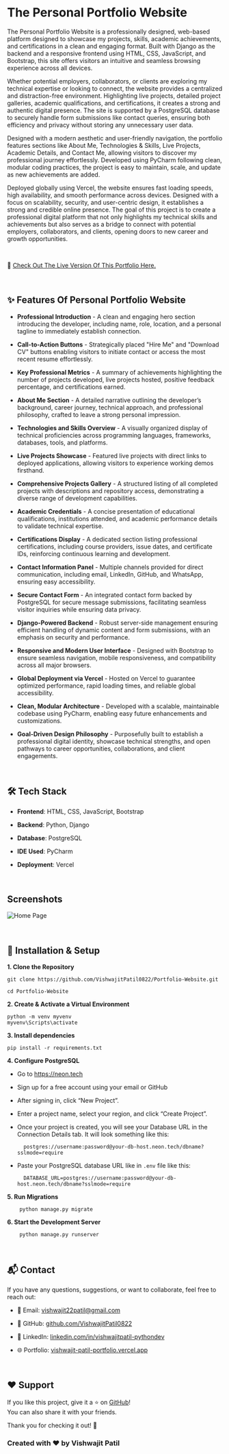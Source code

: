 # The Personal Portfolio Website
The Personal Portfolio Website is a professionally designed, web-based platform designed to showcase my projects, skills, academic achievements, and certifications in a clean and engaging format. Built with Django as the backend and a responsive frontend using HTML, CSS, JavaScript, and Bootstrap, this site offers visitors an intuitive and seamless browsing experience across all devices.

Whether potential employers, collaborators, or clients are exploring my technical expertise or looking to connect, the website provides a centralized and distraction-free environment. Highlighting live projects, detailed project galleries, academic qualifications, and certifications, it creates a strong and authentic digital presence. The site is supported by a PostgreSQL database to securely handle form submissions like contact queries, ensuring both efficiency and privacy without storing any unnecessary user data.

Designed with a modern aesthetic and user-friendly navigation, the portfolio features sections like About Me, Technologies & Skills, Live Projects, Academic Details, and Contact Me, allowing visitors to discover my professional journey effortlessly. Developed using PyCharm following clean, modular coding practices, the project is easy to maintain, scale, and update as new achievements are added.

Deployed globally using Vercel, the website ensures fast loading speeds, high availability, and smooth performance across devices. Designed with a focus on scalability, security, and user-centric design, it establishes a strong and credible online presence. The goal of this project is to create a professional digital platform that not only highlights my technical skills and achievements but also serves as a bridge to connect with potential employers, collaborators, and clients, opening doors to new career and growth opportunities.

<br>

🔗 [Check Out The Live Version Of This Portfolio Here.](https://vishwajit-patil-portfolio.vercel.app/)

<br>

## ✨ Features Of Personal Portfolio Website

- **Professional Introduction** - A clean and engaging hero section introducing the developer, including name, role, location, and a personal tagline to immediately establish connection.

- **Call-to-Action Buttons** -  Strategically placed "Hire Me" and "Download CV" buttons enabling visitors to initiate contact or access the most recent resume effortlessly.

- **Key Professional Metrics** - A summary of achievements highlighting the number of projects developed, live projects hosted, positive feedback percentage, and certifications earned.

- **About Me Section**  - A detailed narrative outlining the developer’s background, career journey, technical approach, and professional philosophy, crafted to leave a strong personal impression.

- **Technologies and Skills Overview** - A visually organized display of technical proficiencies across programming languages, frameworks, databases, tools, and platforms.

- **Live Projects Showcase** - Featured live projects with direct links to deployed applications, allowing visitors to experience working demos firsthand.

- **Comprehensive Projects Gallery** - A structured listing of all completed projects with descriptions and repository access, demonstrating a diverse range of development capabilities.

- **Academic Credentials** - A concise presentation of educational qualifications, institutions attended, and academic performance details to validate technical expertise.

- **Certifications Display** - A dedicated section listing professional certifications, including course providers, issue dates, and certificate IDs, reinforcing continuous learning and development.

- **Contact Information Panel** - Multiple channels provided for direct communication, including email, LinkedIn, GitHub, and WhatsApp, ensuring easy accessibility.

- **Secure Contact Form** - An integrated contact form backed by PostgreSQL for secure message submissions, facilitating seamless visitor inquiries while ensuring data privacy.

- **Django-Powered Backend** - Robust server-side management ensuring efficient handling of dynamic content and form submissions, with an emphasis on security and performance.

- **Responsive and Modern User Interface** - Designed with Bootstrap to ensure seamless navigation, mobile responsiveness, and compatibility across all major browsers.

- **Global Deployment via Vercel** - Hosted on Vercel to guarantee optimized performance, rapid loading times, and reliable global accessibility.

- **Clean, Modular Architecture** - Developed with a scalable, maintainable codebase using PyCharm, enabling easy future enhancements and customizations.

- **Goal-Driven Design Philosophy** - Purposefully built to establish a professional digital identity, showcase technical strengths, and open pathways to career opportunities, collaborations, and client engagements.

<br>

  ## 🛠️ Tech Stack

- **Frontend**: HTML, CSS, JavaScript, Bootstrap  

- **Backend**: Python, Django  

- **Database**: PostgreSQL

- **IDE Used**: PyCharm

- **Deployment**: Vercel

<br>

## Screenshots

![Home Page](screenshots/home.png)

<br>

##  🧰  Installation & Setup

**1. Clone the Repository**

   ```
git clone https://github.com/VishwajitPatil0822/Portfolio-Website.git

   cd Portfolio-Website
   ```

**2. Create & Activate a Virtual Environment**

    python -m venv myvenv
    myvenv\Scripts\activate

**3. Install dependencies**

    pip install -r requirements.txt

**4. Configure PostgreSQL**

- Go to https://neon.tech
- Sign up for a free account using your email or GitHub
- After signing in, click “New Project”.
- Enter a project name, select your region, and click “Create Project”.
- Once your project is created, you will see your Database URL in the Connection Details tab. It will look something like this:

        postgres://username:password@your-db-host.neon.tech/dbname?sslmode=require

- Paste your PostgreSQL database URL like in ```.env``` file like this:

        DATABASE_URL=postgres://username:password@your-db-host.neon.tech/dbname?sslmode=require

**5. Run Migrations**

        python manage.py migrate

**6. Start the Development Server**

        python manage.py runserver

<br>

## 📬 Contact

If you have any questions, suggestions, or want to collaborate, feel free to reach out:

- 💌 Email: [vishwajit22patil@gmail.com](mailto:vishwajit22patil@gmail.com)

- 🐙 GitHub: [github.com/VishwajitPatil0822](https://github.com/VishwajitPatil0822)

- 💼 LinkedIn: [linkedin.com/in/vishwajitpatil-pythondev](https://www.linkedin.com/in/vishwajitpatil-pythondev/)

- 🌐 Portfolio: [vishwajit-patil-portfolio.vercel.app](https://vishwajit-patil-portfolio.vercel.app/)
 
<br>

## ❤️ Support

If you like this project, give it a ⭐ on [GitHub](https://github.com/VishwajitPatil0822/Portfolio-Website)!  
You can also share it with your friends.

Thank you for checking it out! 🚀


### Created with ❤️ by Vishwajit Patil
